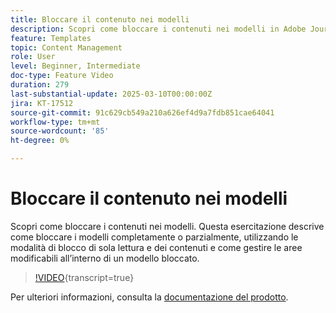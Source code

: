 ```yaml
---
title: Bloccare il contenuto nei modelli
description: Scopri come bloccare i contenuti nei modelli in Adobe Journey Optimizer (AJO). Questa esercitazione descrive come bloccare i modelli completamente o parzialmente, utilizzando le modalità di blocco di sola lettura e dei contenuti e come gestire le aree modificabili all’interno di un modello bloccato.
feature: Templates
topic: Content Management
role: User
level: Beginner, Intermediate
doc-type: Feature Video
duration: 279
last-substantial-update: 2025-03-10T00:00:00Z
jira: KT-17512
source-git-commit: 91c629cb549a210a626ef4d9a7fdb851cae64041
workflow-type: tm+mt
source-wordcount: '85'
ht-degree: 0%

---
```



# Bloccare il contenuto nei modelli

Scopri come bloccare i contenuti nei modelli. Questa esercitazione descrive come bloccare i modelli completamente o parzialmente, utilizzando le modalità di blocco di sola lettura e dei contenuti e come gestire le aree modificabili all’interno di un modello bloccato.

>[!VIDEO](https://video.tv.adobe.com/v/3451591/?learn=on&enablevpops){transcript=true}

Per ulteriori informazioni, consulta la [documentazione del prodotto](https://experienceleague.adobe.com/en/docs/journey-optimizer/using/content-management/content-templates/content-locking).
